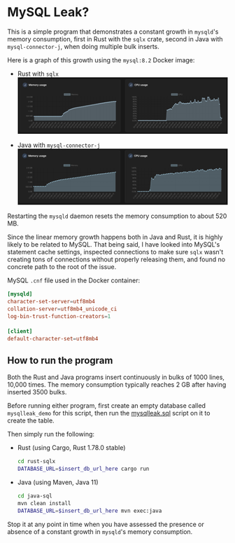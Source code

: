 # MySQL Leak?

This is a simple program that demonstrates a constant growth in `mysqld`'s memory consumption, first in Rust with the `sqlx` crate, second in Java with `mysql-connector-j`, when doing multiple bulk inserts.

Here is a graph of this growth using the `mysql:8.2` Docker image:

- Rust with `sqlx`
  ![Graph from Docker Desktop showing constant memory growth with the Rust script](/docker-graph-rust-sqlx.png)

- Java with `mysql-connector-j`
  ![Graph from Docker Desktop showing constant memory growth with the Java script](/docker-graph-java-sql.png)

Restarting the `mysqld` daemon resets the memory consumption to about 520 MB.

Since the linear memory growth happens both in Java and Rust, it is highly likely to be related to MySQL. That being said, I have looked into MySQL's statement cache settings, inspected connections to make sure `sqlx` wasn't creating tons of connections without properly releasing them, and found no concrete path to the root of the issue.

MySQL `.cnf` file used in the Docker container:

```toml
[mysqld]
character-set-server=utf8mb4
collation-server=utf8mb4_unicode_ci
log-bin-trust-function-creators=1

[client]
default-character-set=utf8mb4
```

## How to run the program

Both the Rust and Java programs insert continuously in bulks of 1000 lines, 10,000 times. The memory consumption typically reaches 2 GB after having inserted 3500 bulks.

Before running either program, first create an empty database called `mysqlleak_demo` for this script, then run the [mysqlleak.sql](/mysqlleak.sql) script on it to create the table.

Then simply run the following:

- Rust (using Cargo, Rust 1.78.0 stable)
  ```sh
  cd rust-sqlx
  DATABASE_URL=$insert_db_url_here cargo run
  ```

- Java (using Maven, Java 11)
  ```sh
  cd java-sql
  mvn clean install
  DATABASE_URL=$insert_db_url_here mvn exec:java
  ```

Stop it at any point in time when you have assessed the presence or absence of a constant growth in `mysqld`'s memory consumption.
